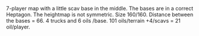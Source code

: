 7-player map with a little scav base in the middle. The bases are in a correct Heptagon. 
The heightmap is not symmetric. Size 160/160. Distance between the bases = 66. 
4 trucks and 6 oils /base. 101 oils/terrain +4/scavs = 21 oil/player.